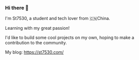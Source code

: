 ### Hi there 👋

<!--
**St7530/St7530** is a ✨ _special_ ✨ repository because its `README.md` (this file) appears on your GitHub profile.

Here are some ideas to get you started:

- 🔭 I’m currently working on ...
- 🌱 I’m currently learning ...
- 👯 I’m looking to collaborate on ...
- 🤔 I’m looking for help with ...
- 💬 Ask me about ...
- 📫 How to reach me: ...
- 😄 Pronouns: ...
- ⚡ Fun fact: ...
-->

I'm St7530, a student and tech lover from 🇨🇳China.

Learning with my great passion!

I'd like to build some cool projects on my own, hoping to make a contribution to the community.

My blog: https://st7530.com/
